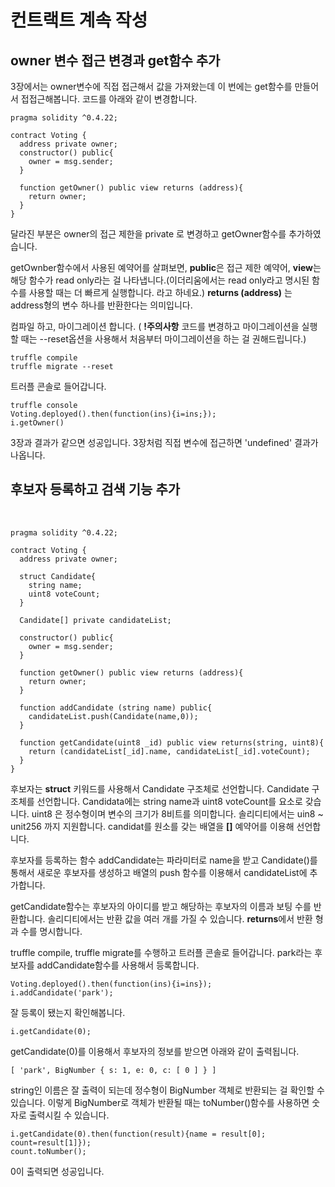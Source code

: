 # 컨트랙트 계속 작성

## owner 변수 접근 변경과 get함수 추가
3장에서는 owner변수에 직접 접근해서 값을 가져왔는데 이 번에는 get함수를 만들어서 접접근해봅니다. 코드를 아래와 같이 변경합니다.
 
```
pragma solidity ^0.4.22;

contract Voting {
  address private owner;
  constructor() public{
    owner = msg.sender;
  }

  function getOwner() public view returns (address){
    return owner;
  }
}
```

달라진 부분은 owner의 접근 제한을 private 로 변경하고 getOwner함수를 추가하였습니다.

getOwnber함수에서 사용된 예약어를 살펴보면,
**public**은 접근 제한 예약어, **view**는 해당 함수가 read only라는 걸 나타냅니다.(이더리움에서는 read only라고 명시된 함수를 사용할 때는 더 빠르게 실행합니다. 라고 하네요.) **returns (address)** 는 address형의 변수 하나를 반환한다는 의미입니다.

컴파일 하고, 마이그레이션 합니다. 
( **!주의사항** 코드를 변경하고 마이그레이션을 실행할 때는 --reset옵션을 사용해서 처음부터 마이그레이션을 하는 걸 권해드립니다.)

```
truffle compile
truffle migrate --reset
```

트러플 콘솔로 들어갑니다.
```
truffle console
Voting.deployed().then(function(ins){i=ins;});
i.getOwner()
```

3장과 결과가 같으면 성공입니다.
3장처럼 직접 변수에 접근하면 'undefined' 결과가 나옵니다.

## 후보자 등록하고 검색 기능 추가
 
```
pragma solidity ^0.4.22;

contract Voting {
  address private owner;

  struct Candidate{
    string name;
    uint8 voteCount;
  }

  Candidate[] private candidateList;

  constructor() public{
    owner = msg.sender;
  }

  function getOwner() public view returns (address){
    return owner;
  }

  function addCandidate (string name) public{
    candidateList.push(Candidate(name,0));
  }

  function getCandidate(uint8 _id) public view returns(string, uint8){
    return (candidateList[_id].name, candidateList[_id].voteCount);
  }
}
```

후보자는 **struct** 키워드를 사용해서 Candidate 구조체로 선언합니다. Candidate 구조체를 선언합니다. Candidata에는 string name과 uint8 voteCount를 요소로 갖습니다.
uint8 은 정수형이며 변수의 크기가 8비트를 의미합니다. 솔리디티에서는 uin8 ~ unit256 까지 지원합니다. candidat를 원소를 갖는 배열을 **[]** 예약어를 이용해 선언합니다.

후보자를 등록하는 함수 addCandidate는 파라미터로 name을 받고 Candidate()를 통해서 새로운 후보자를 생성하고 배열의 push 함수를 이용해서 candidateList에 추가합니다.

getCandidate함수는 후보자의 아이디를 받고 해당하는 후보자의 이름과 보팅 수를 반환합니다.
솔리디티에서는 반환 값을 여러 개를 가질 수 있습니다. **returns**에서 반환 형과 수를 명시합니다.

truffle compile, truffle migrate를 수행하고 트러플 콘솔로 들어갑니다.
park라는 후보자를 addCandidate함수를 사용해서 등록합니다.

```
Voting.deployed().then(function(ins){i=ins});
i.addCandidate('park');
```

잘 등록이 됐는지 확인해봅니다.
```
i.getCandidate(0);
```

getCandidate(0)를 이용해서 후보자의 정보를 받으면 아래와 같이 출력됩니다.

```
[ 'park', BigNumber { s: 1, e: 0, c: [ 0 ] } ]
```

string인 이름은 잘 출력이 되는데 정수형이 BigNumber 객체로 반환되는 걸 확인할 수 있습니다.
이렇게 BigNumber로 객체가 반환될 때는 toNumber()함수를 사용하면 숫자로 출력시킬 수 있습니다.

```
i.getCandidate(0).then(function(result){name = result[0]; count=result[1]});
count.toNumber();
```

0이 출력되면 성공입니다.
